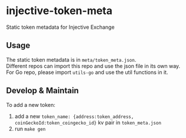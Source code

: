 # injective-token-meta

Static token metadata for Injective Exchange

## Usage
The static token metadata is in `meta/token_meta.json`.<br>
Different repos can import this repo and use the json file in its own way.<br>
For Go repo, please import `utils-go` and use the util functions in it. 

## Develop & Maintain
To add a new token:
1. add a new `token_name: {address:token_address, coinGeckoId:token_coingecko_id}` kv pair in `token_meta.json`
2. run `make gen`